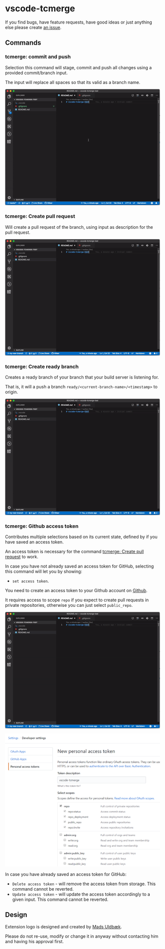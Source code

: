# vscode-tcmerge

If you find bugs, have feature requests, have good ideas or just anything else please create [an issue](https://github.com/hilleer/vscode-tcmerge/issues).

## Commands

### tcmerge: commit and push

Selection this command will stage, commit and push all changes using a provided commit/branch input.

The input will replace all spaces so that its valid as a branch name.

![commit-and-push.gif](https://raw.githubusercontent.com/hilleer/vscode-tcmerge/master/resources/commit-and-push.gif)

### tcmerge: Create pull request

Will create a pull request of the branch, using input as description for the pull request.

![ceeate-pull-request.gif](https://raw.githubusercontent.com/hilleer/vscode-tcmerge/master/resources/create-pull-request.gif)

### tcmerge: Create ready branch

Creates a ready branch of your branch that your build server is listening for.

That is, it will a push a branch `ready/<current-branch-name>/<timestamp>` to origin.

![create-ready-branch.gif](https://raw.githubusercontent.com/hilleer/vscode-tcmerge/master/resources/create-ready-branch.gif)

### tcmerge: Github access token

Contributes multiple selections based on its current state, defined by if you have saved an access token.

An access token is necessary for the command [tcmerge: Create pull request](#user-content-tcmerge-create-ready-branch) to work.

In case you have not already saved an access token for GitHub, selecting this command will let you by showing:

* `set access token`.

You need to create an access token to your Github account on [Github](https://github.com/settings/tokens/new).

It requires access to scope `repo` if you expect to create pull requests in private repositories, otherwise you can just select `public_repo`.

![create-access-token.gif](https://raw.githubusercontent.com/hilleer/vscode-tcmerge/master/resources/create-access-token.gif)

![github-access-token-setup.png](https://raw.githubusercontent.com/hilleer/vscode-tcmerge/master/resources/github-access-token-setup.png)

In case you have already saved an access token for GitHub:

* `Delete access token` - will remove the access token from storage. This command cannot be reverted.
* `Update access token` - will update the access token accordingly to a given input. This command cannot be reverted.

## Design

Extension logo is designed and created by [Mads Uldbæk](https://www.linkedin.com/in/madsuldbaek/).

Please do not re-use, modify or change it in anyway without contacting him and having his approval first.